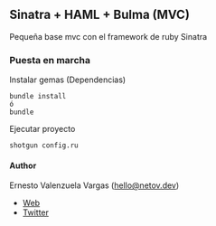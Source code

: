 ## Sinatra + HAML + Bulma (MVC)
Pequeña base mvc con el framework de ruby Sinatra

### Puesta en marcha

Instalar gemas (Dependencias)
``` 
bundle install 
ó 
bundle
```

Ejecutar proyecto

``` 
shotgun config.ru
```

#### Author
Ernesto Valenzuela Vargas (hello@netov.dev)
* [Web](https://netov.dev)
* [Twitter](https://twitter.com/neto_dev)